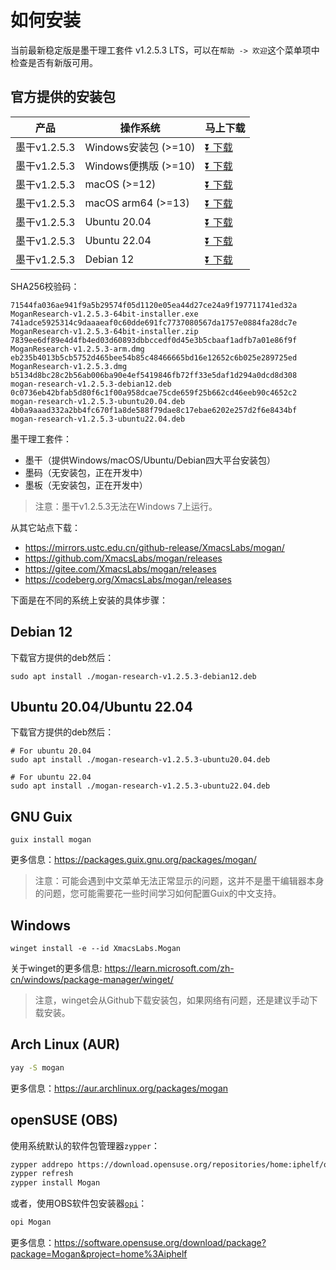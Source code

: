 # 如何安装
当前最新稳定版是墨干理工套件 v1.2.5.3 LTS，可以在`帮助 -> 欢迎`这个菜单项中检查是否有新版可用。

## 官方提供的安装包
| 产品 | 操作系统 | 马上下载 |
|-----|-------|-----|
| 墨干v1.2.5.3 | Windows安装包 (>=10)| [⏬ 下载](https://gitee.com/XmacsLabs/mogan/releases/download/v1.2.5.3/MoganResearch-v1.2.5.3-64bit-installer.exe) |
| 墨干v1.2.5.3 | Windows便携版 (>=10)| [⏬ 下载](https://gitee.com/XmacsLabs/mogan/releases/download/v1.2.5.3/MoganResearch-v1.2.5.3-64bit-installer.zip) |
| 墨干v1.2.5.3 | macOS (>=12) | [⏬ 下载](https://gitee.com/XmacsLabs/mogan/releases/download/v1.2.5.3/MoganResearch-v1.2.5.3.dmg) |
| 墨干v1.2.5.3 | macOS arm64 (>=13) | [⏬ 下载](https://gitee.com/XmacsLabs/mogan/releases/download/v1.2.5.3/MoganResearch-v1.2.5.3-arm.dmg) |
| 墨干v1.2.5.3 | Ubuntu 20.04 | [⏬ 下载](https://gitee.com/XmacsLabs/mogan/releases/download/v1.2.5.3/mogan-research-v1.2.5.3-ubuntu20.04.deb) |
| 墨干v1.2.5.3 | Ubuntu 22.04 | [⏬ 下载](https://gitee.com/XmacsLabs/mogan/releases/download/v1.2.5.3/mogan-research-v1.2.5.3-ubuntu22.04.deb) |
| 墨干v1.2.5.3 | Debian 12 | [⏬ 下载](https://gitee.com/XmacsLabs/mogan/releases/download/v1.2.5.3/mogan-research-v1.2.5.3-debian12.deb) |

SHA256校验码：
```
71544fa036ae941f9a5b29574f05d1120e05ea44d27ce24a9f197711741ed32a  MoganResearch-v1.2.5.3-64bit-installer.exe
741adce5925314c9daaaeaf0c60dde691fc7737080567da1757e0884fa28dc7e  MoganResearch-v1.2.5.3-64bit-installer.zip
7839ee6df89e4d4fb4ed03d60893dbbccedf0d45e3b5cbaaf1adfb7a01e86f9f  MoganResearch-v1.2.5.3-arm.dmg
eb235b4013b5cb5752d465bee54b85c48466665bd16e12652c6b025e289725ed  MoganResearch-v1.2.5.3.dmg
b5134d8bc28c2b56ab006ba90e4ef5419846fb72ff33e5daf1d294a0dcd8d308  mogan-research-v1.2.5.3-debian12.deb
0c0736eb42bfab5d80f6c1f00a958dcae75cde659f25b662cd46eeb90c4652c2  mogan-research-v1.2.5.3-ubuntu20.04.deb
4b0a9aaad332a2bb4fc670f1a8de588f79dae8c17ebae6202e257d2f6e8434bf  mogan-research-v1.2.5.3-ubuntu22.04.deb
```

墨干理工套件：
+ 墨干（提供Windows/macOS/Ubuntu/Debian四大平台安装包）
+ 墨码（无安装包，正在开发中）
+ 墨板（无安装包，正在开发中）

> 注意：墨干v1.2.5.3无法在Windows 7上运行。

从其它站点下载：
+ https://mirrors.ustc.edu.cn/github-release/XmacsLabs/mogan/
+ https://github.com/XmacsLabs/mogan/releases
+ https://gitee.com/XmacsLabs/mogan/releases
+ https://codeberg.org/XmacsLabs/mogan/releases

下面是在不同的系统上安装的具体步骤：

## Debian 12
下载官方提供的deb然后：
```
sudo apt install ./mogan-research-v1.2.5.3-debian12.deb
```

## Ubuntu 20.04/Ubuntu 22.04
下载官方提供的deb然后：
```
# For ubuntu 20.04
sudo apt install ./mogan-research-v1.2.5.3-ubuntu20.04.deb

# For ubuntu 22.04
sudo apt install ./mogan-research-v1.2.5.3-ubuntu22.04.deb
```

## GNU Guix
```
guix install mogan
```
更多信息：https://packages.guix.gnu.org/packages/mogan/

> 注意：可能会遇到中文菜单无法正常显示的问题，这并不是墨干编辑器本身的问题，您可能需要花一些时间学习如何配置Guix的中文支持。

## Windows
```
winget install -e --id XmacsLabs.Mogan
```
关于winget的更多信息: https://learn.microsoft.com/zh-cn/windows/package-manager/winget/

> 注意，winget会从Github下载安装包，如果网络有问题，还是建议手动下载安装。

## Arch Linux (AUR)
```bash
yay -S mogan
```
更多信息：https://aur.archlinux.org/packages/mogan

## openSUSE (OBS)

使用系统默认的软件包管理器`zypper`：

```bash
zypper addrepo https://download.opensuse.org/repositories/home:iphelf/openSUSE_Tumbleweed/home:iphelf.repo
zypper refresh
zypper install Mogan
```

或者，使用OBS软件包安装器[`opi`](https://software.opensuse.org/package/opi)：

```bash
opi Mogan
```

更多信息：https://software.opensuse.org/download/package?package=Mogan&project=home%3Aiphelf
